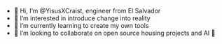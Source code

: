 - 👋 Hi, I’m @YisusXCraist, engineer from El Salvador
- 👀 I’m interested in introduce change into reality
- 🌱 I’m currently learning to create my own tools
- 💞️ I’m looking to collaborate on open source housing projects and AI 🥷
<!---
- 📫 How to reach me IG: @yisusxcraist
--->
<!---
YisusXCraist/YisusXCraist is a ✨ special ✨ repository because its `README.md` (this file) appears on your GitHub profile.
You can click the Preview link to take a look at your changes.
--->
